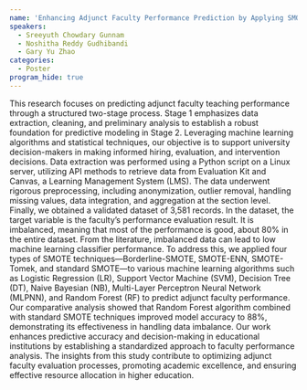 ```yaml
---
name: 'Enhancing Adjunct Faculty Performance Prediction by Applying SMOTE Techniques'
speakers:
  - Sreeyuth Chowdary Gunnam
  - Noshitha Reddy Gudhibandi
  - Gary Yu Zhao
categories:
  - Poster
program_hide: true
---
```


This research focuses on predicting adjunct faculty teaching performance through a structured two-stage process. Stage 1 emphasizes data extraction, cleaning, and preliminary analysis to establish a robust foundation for predictive modeling in Stage 2. Leveraging machine learning algorithms and statistical techniques, our objective is to support university decision-makers in making informed hiring, evaluation, and intervention decisions.  Data extraction was performed using a Python script on a Linux server, utilizing API methods to retrieve data from Evaluation Kit and Canvas, a Learning Management System (LMS). The data underwent rigorous preprocessing, including anonymization, outlier removal, handling missing values, data integration, and aggregation at the section level. Finally, we obtained a validated dataset of 3,581 records. In the dataset, the target variable is the faculty’s performance evaluation result. It is imbalanced, meaning that most of the performance is good, about 80% in the entire dataset.  From the literature, imbalanced data can lead to low machine learning classifier performance. To address this, we applied four types of SMOTE techniques—Borderline-SMOTE, SMOTE-ENN, SMOTE-Tomek, and standard SMOTE—to various machine learning algorithms such as Logistic Regression (LR), Support Vector Machine (SVM), Decision Tree (DT), Naive Bayesian (NB), Multi-Layer Perceptron Neural Network (MLPNN), and Random Forest (RF) to predict adjunct faculty performance.  Our comparative analysis showed that Random Forest algorithm combined with standard SMOTE techniques improved model accuracy to 88%, demonstrating its effectiveness in handling data imbalance. Our work enhances predictive accuracy and decision-making in educational institutions by establishing a standardized approach to faculty performance analysis. The insights from this study contribute to optimizing adjunct faculty evaluation processes, promoting academic excellence, and ensuring effective resource allocation in higher education. 